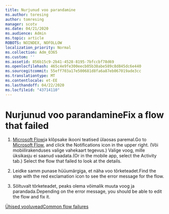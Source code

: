 ```yaml
---
title: Nurjunud voo parandamine
ms.author: toresing
author: tomresing
manager: scotv
ms.date: 04/21/2020
ms.audience: Admin
ms.topic: article
ROBOTS: NOINDEX, NOFOLLOW
localization_priority: Normal
ms.collection: Adm_O365
ms.custom: ''
ms.assetid: 856b15c9-2b41-4528-8195-7bfccbf78d69
ms.openlocfilehash: 465c4e9fe300eecb05b38abe589c8d845dc6e440
ms.sourcegitcommit: 55eff703a17e500681d8fa6a87eb067019ade3cc
ms.translationtype: MT
ms.contentlocale: et-EE
ms.lasthandoff: 04/22/2020
ms.locfileid: "43714110"
---
```

# <a name="fix-a-flow-that-failed"></a><span data-ttu-id="ebc70-102">Nurjunud voo parandamine</span><span class="sxs-lookup"><span data-stu-id="ebc70-102">Fix a flow that failed</span></span>

1. <span data-ttu-id="ebc70-103">[Microsoft Flow](https://flow.microsoft.com/)ja klõpsake ikooni teatised ülaosas paremal.</span><span class="sxs-lookup"><span data-stu-id="ebc70-103">Go to [Microsoft Flow](https://flow.microsoft.com/), and click the Notifications icon in the upper right.</span></span> <span data-ttu-id="ebc70-104">(Või mobiilirakenduses valige vahekaart tegevus.) Valige voog, mille üksikasju ei saanud vaadata.</span><span class="sxs-lookup"><span data-stu-id="ebc70-104">(Or in the mobile app, select the Activity tab.) Select the flow that failed to look at the details.</span></span>
    
2. <span data-ttu-id="ebc70-105">Leidke samm punase hüüumärgiga, et näha voo tõrketeadet.</span><span class="sxs-lookup"><span data-stu-id="ebc70-105">Find the step with the red exclamation icon to see the error message for the flow.</span></span>
    
3. <span data-ttu-id="ebc70-106">Sõltuvalt tõrketeadet, peaks olema võimalik muuta voog ja parandada.</span><span class="sxs-lookup"><span data-stu-id="ebc70-106">Depending on the error message, you should be able to edit the flow and fix it.</span></span> 
    
[<span data-ttu-id="ebc70-107">Ühised vooluvead</span><span class="sxs-lookup"><span data-stu-id="ebc70-107">Common flow failures</span></span>](https://go.microsoft.com/fwlink/?linkid=872110)
  

